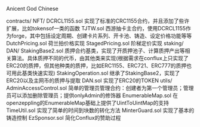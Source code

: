 Anicent God Chinese

contracts/
    NFT/
        DCRCL1155.sol 实现了标准的CRC1155合约，并且添加了些许扩展，比如tokensof一类的函数
        TJTW.sol 西游抽卡主合约，使用DCRCL1155作为forge，其中包括设定周期、创建卡片系列、开卡池、铸造、设定价格功能等等
        DutchPricing.sol 荷兰拍价格实现
        StagedPricing.sol 阶梯定价实现
    staking/
        DAN/
            StakingBase2.sol 质押合约基类，实现了开质押池子、计算质押产出等相关算法。具体质押不同的代币，由其他类来实现(根据需求在conflux上只实现了ERC20的质押，但其他种类的质押，比如ERC1155、ERC721、ERC777的质押也可用此基类快速实现)
            StakingOperation.sol 继承了StakingBase2，实现了ERC20以及主网币的质押与提取 
            DAN.sol 实现了ERC20的TOKEN 
    utils/
        AdminAccessControl.sol 简单的管理员管理合约：创建者为第一个管理员；管理员可以添加删除管理员；提供onlyAdmin的修饰器
        EnumerableMap.sol 在openzeppling的EnumerableMap基础上提供了UintToUintMap的支持
        TimeUtil.sol 实现了简单的时间到块数的转化方法
        MinterGuard.sol 实现了基本的铸造控制
        EzSponsor.sol 简化Conflux的赞助过程